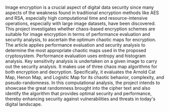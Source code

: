 Image encryption is a crucial aspect of digital data security since many aspects of the weakness found in traditional encryption methods like AES and RSA, especially high computational time and resource-intensive operations, especially with large image datasets, have been discovered. This project investigates whether chaos-based encryption schemes are suitable for image encryption in terms of performance evaluation and security analysis, to ascertain the optimum chaotic maps for encryption. The article applies performance evaluation and security analysis to determine the most appropriate chaotic maps used in the proposed cryptosystem. Performance evaluation uses entropy and histogram analysis. Key sensitivity analysis is undertaken on a given image to carry out the security analysis. It makes use of three chaos map algorithms for both encryption and decryption. Specifically, it evaluates the Arnold Cat Map, Henon Map, and Logistic Map for its chaotic behavior, complexity, and pseudo-randomness. In this computational analysis, the project intends to showcase the great randomness brought into the cipher text and also identify the algorithm that provides optimal security and performance, thereby enhancing security against vulnerabilities and threats in today's digital landscape.

